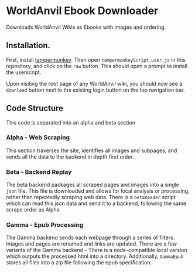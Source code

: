 # WorldAnvil Ebook Downloader

Downloads WorldAnvil Wikis as Ebooks with images and ordering.

## Installation.
First, install [tampermonkey](https://www.tampermonkey.net/). Then open
`tampermonkeyScript.user.js` in this repository, and click on the `raw` button. 
This should open a prompt to install the userscript.

Upon visiting the root page of any WorldAnvil wiki, you should now see a `download` button
next to the existing login button on the top navigation bar.

## Code Structure
This code is separated into an alpha and beta section

### Alpha - Web Scraping
This section traverses the site, identifies all images and subpages,
and sends all the data to the backend in
depth first order.

### Beta - Backend Replay

The beta backend packages all scraped pages and images into a single `json` file. 
This file is downloaded and allows for local analysis or processing, rather than
repeatedly scraping web data. There is a `betaReader` script which can read
this json data and send it to a backend, following the same scrape order as 
Alpha.

### Gamma - Epub Processing

The Gamma backend sends each webpage through a series of filters. Images and pages
are renamed and links are updated. There are a few variants of the Gamma backend - 
There is a node-compatible local version which outputs the processed html into a 
directory. Additionally, `GammaEpub` stores all files into a zip file following 
the epub specification.
